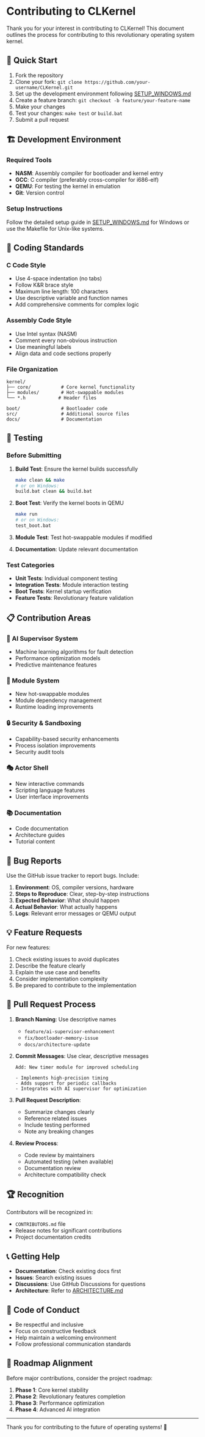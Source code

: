 # Contributing to CLKernel

Thank you for your interest in contributing to CLKernel! This document outlines the process for contributing to this revolutionary operating system kernel.

## 🚀 Quick Start

1. Fork the repository
2. Clone your fork: `git clone https://github.com/your-username/CLKernel.git`
3. Set up the development environment following [SETUP_WINDOWS.md](SETUP_WINDOWS.md)
4. Create a feature branch: `git checkout -b feature/your-feature-name`
5. Make your changes
6. Test your changes: `make test` or `build.bat`
7. Submit a pull request

## 🏗️ Development Environment

### Required Tools
- **NASM**: Assembly compiler for bootloader and kernel entry
- **GCC**: C compiler (preferably cross-compiler for i686-elf)
- **QEMU**: For testing the kernel in emulation
- **Git**: Version control

### Setup Instructions
Follow the detailed setup guide in [SETUP_WINDOWS.md](SETUP_WINDOWS.md) for Windows or use the Makefile for Unix-like systems.

## 📝 Coding Standards

### C Code Style
- Use 4-space indentation (no tabs)
- Follow K&R brace style
- Maximum line length: 100 characters
- Use descriptive variable and function names
- Add comprehensive comments for complex logic

### Assembly Code Style
- Use Intel syntax (NASM)
- Comment every non-obvious instruction
- Use meaningful labels
- Align data and code sections properly

### File Organization
```
kernel/
├── core/           # Core kernel functionality
├── modules/        # Hot-swappable modules
└── *.h            # Header files

boot/               # Bootloader code
src/                # Additional source files
docs/               # Documentation
```

## 🧪 Testing

### Before Submitting
1. **Build Test**: Ensure the kernel builds successfully
   ```bash
   make clean && make
   # or on Windows:
   build.bat clean && build.bat
   ```

2. **Boot Test**: Verify the kernel boots in QEMU
   ```bash
   make run
   # or on Windows:
   test_boot.bat
   ```

3. **Module Test**: Test hot-swappable modules if modified
4. **Documentation**: Update relevant documentation

### Test Categories
- **Unit Tests**: Individual component testing
- **Integration Tests**: Module interaction testing  
- **Boot Tests**: Kernel startup verification
- **Feature Tests**: Revolutionary feature validation

## 📋 Contribution Areas

### 🧠 AI Supervisor System
- Machine learning algorithms for fault detection
- Performance optimization models
- Predictive maintenance features

### 🔧 Module System
- New hot-swappable modules
- Module dependency management
- Runtime loading improvements

### 🔒 Security & Sandboxing
- Capability-based security enhancements
- Process isolation improvements
- Security audit tools

### 🎭 Actor Shell
- New interactive commands
- Scripting language features
- User interface improvements

### 📚 Documentation
- Code documentation
- Architecture guides
- Tutorial content

## 🐛 Bug Reports

Use the GitHub issue tracker to report bugs. Include:

1. **Environment**: OS, compiler versions, hardware
2. **Steps to Reproduce**: Clear, step-by-step instructions
3. **Expected Behavior**: What should happen
4. **Actual Behavior**: What actually happens
5. **Logs**: Relevant error messages or QEMU output

## 💡 Feature Requests

For new features:

1. Check existing issues to avoid duplicates
2. Describe the feature clearly
3. Explain the use case and benefits
4. Consider implementation complexity
5. Be prepared to contribute to the implementation

## 🔄 Pull Request Process

1. **Branch Naming**: Use descriptive names
   - `feature/ai-supervisor-enhancement`
   - `fix/bootloader-memory-issue`
   - `docs/architecture-update`

2. **Commit Messages**: Use clear, descriptive messages
   ```
   Add: New timer module for improved scheduling
   
   - Implements high-precision timing
   - Adds support for periodic callbacks
   - Integrates with AI supervisor for optimization
   ```

3. **Pull Request Description**:
   - Summarize changes clearly
   - Reference related issues
   - Include testing performed
   - Note any breaking changes

4. **Review Process**:
   - Code review by maintainers
   - Automated testing (when available)
   - Documentation review
   - Architecture compatibility check

## 🏆 Recognition

Contributors will be recognized in:
- `CONTRIBUTORS.md` file
- Release notes for significant contributions
- Project documentation credits

## 📞 Getting Help

- **Documentation**: Check existing docs first
- **Issues**: Search existing issues
- **Discussions**: Use GitHub Discussions for questions
- **Architecture**: Refer to [ARCHITECTURE.md](ARCHITECTURE.md)

## 📜 Code of Conduct

- Be respectful and inclusive
- Focus on constructive feedback
- Help maintain a welcoming environment
- Follow professional communication standards

## 🎯 Roadmap Alignment

Before major contributions, consider the project roadmap:

1. **Phase 1**: Core kernel stability
2. **Phase 2**: Revolutionary features completion
3. **Phase 3**: Performance optimization
4. **Phase 4**: Advanced AI integration

---

Thank you for contributing to the future of operating systems! 🚀
